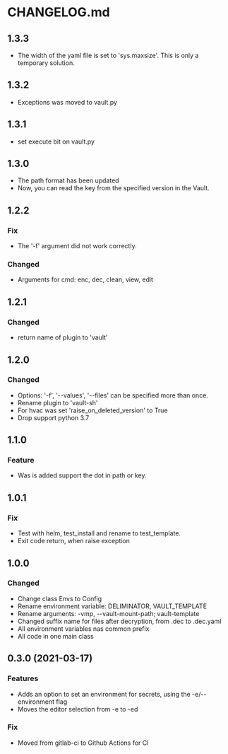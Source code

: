 # CHANGELOG.md

## 1.3.3
- The width of the yaml file is set to 'sys.maxsize'. This is only a temporary solution.


## 1.3.2
- Exceptions was moved to vault.py


## 1.3.1
- set execute bit on vault.py


## 1.3.0

- The path format has been updated
- Now, you can read the key from the specified version in the Vault.


## 1.2.2

### Fix
- The '-f' argument did not work correctly.

### Changed
- Arguments for cmd: enc, dec, clean, view, edit


## 1.2.1

### Changed
- return name of plugin to 'vault'


## 1.2.0

### Changed
- Options: '-f', '--values', '--files' can be specified more than once.
- Rename plugin to 'vault-sh'
- For hvac was set 'raise_on_deleted_version' to True
- Drop support python 3.7


## 1.1.0

### Feature
- Was is added support the dot in path or key.

## 1.0.1

### Fix
- Test with helm, test_install and rename to test_template.
- Exit code return, when raise exception

## 1.0.0

### Changed
- Change class Envs to Config
- Rename environment variable: DELIMINATOR, VAULT_TEMPLATE
- Rename arguments: -vmp, --vault-mount-path; vault-template
- Changed suffix name for files after decryption, from .dec to .dec.yaml
- All environment variables nas common prefix
- All code in one main class


## 0.3.0 (2021-03-17)

### Features
- Adds an option to set an environment for secrets, using the -e/--environment flag
- Moves the editor selection from -e to -ed

### Fix
- Moved from gitlab-ci to Github Actions for CI